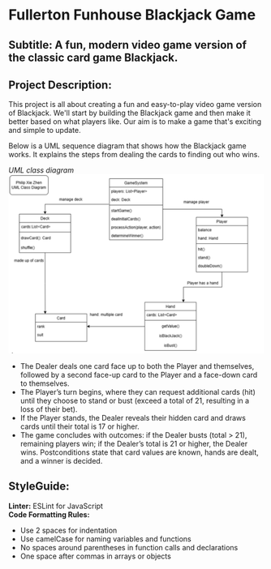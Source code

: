 # Fullerton Funhouse Blackjack Game

## Subtitle: A fun, modern video game version of the classic card game Blackjack.

## Project Description:
This project is all about creating a fun and easy-to-play video game version of Blackjack. We'll start by building the Blackjack game and then make it better based on what players like. Our aim is to make a game that's exciting and simple to update.

Below is a UML sequence diagram that shows how the Blackjack game works. It explains the steps from dealing the cards to finding out who wins.

*UML class diagram*
![UML Sequence Diagram for Blackjack](images/blackjack_sequence_diagram.png)

- The Dealer deals one card face up to both the Player and themselves, followed by a second face-up card to the Player and a face-down card to themselves.  
- The Player’s turn begins, where they can request additional cards (hit) until they choose to stand or bust (exceed a total of 21, resulting in a loss of their bet).  
- If the Player stands, the Dealer reveals their hidden card and draws cards until their total is 17 or higher.  
- The game concludes with outcomes: if the Dealer busts (total > 21), remaining players win; if the Dealer’s total is 21 or higher, the Dealer wins. Postconditions state that card values are known, hands are dealt, and a winner is decided.

## StyleGuide:
**Linter:** ESLint for JavaScript  
**Code Formatting Rules:**  
- Use 2 spaces for indentation  
- Use camelCase for naming variables and functions  
- No spaces around parentheses in function calls and declarations  
- One space after commas in arrays or objects  